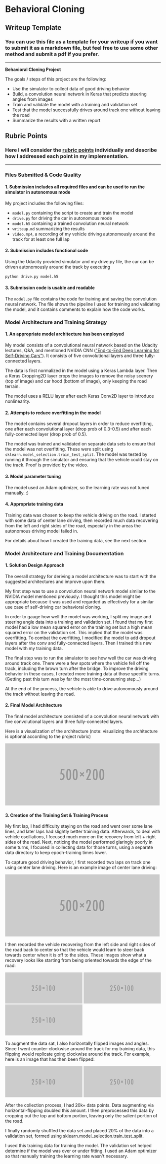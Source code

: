 # **Behavioral Cloning**

## Writeup Template

### You can use this file as a template for your writeup if you want to submit it as a markdown file, but feel free to use some other method and submit a pdf if you prefer.

---

**Behavioral Cloning Project**

The goals / steps of this project are the following:
* Use the simulator to collect data of good driving behavior
* Build, a convolution neural network in Keras that predicts steering angles from images
* Train and validate the model with a training and validation set
* Test that the model successfully drives around track one without leaving the road
* Summarize the results with a written report


[//]: # (Image References)

[image1]: ./examples/placeholder.png "Model Visualization"
[image2]: ./examples/placeholder.png "Grayscaling"
[image3]: ./examples/placeholder_small.png "Recovery Image"
[image4]: ./examples/placeholder_small.png "Recovery Image"
[image5]: ./examples/placeholder_small.png "Recovery Image"
[image6]: ./examples/placeholder_small.png "Normal Image"
[image7]: ./examples/placeholder_small.png "Flipped Image"

## Rubric Points
### Here I will consider the [rubric points](https://review.udacity.com/#!/rubrics/432/view) individually and describe how I addressed each point in my implementation.

---
### Files Submitted & Code Quality

#### 1. Submission includes all required files and can be used to run the simulator in autonomous mode

My project includes the following files:
* `model.py` containing the script to create and train the model
* `drive.py` for driving the car in autonomous mode
* `model.h5` containing a trained convolution neural network
* `writeup.md` summarizing the results
* `video.mp4`, a recording of my vehicle driving autonomously around the track for at least one full lap

#### 2. Submission includes functional code
Using the Udacity provided simulator and my drive.py file, the car can be driven autonomously around the track by executing
```sh
python drive.py model.h5
```

#### 3. Submission code is usable and readable

The `model.py` file contains the code for training and saving the convolution neural network. The file shows the pipeline I used for training and validating the model, and it contains comments to explain how the code works.

### Model Architecture and Training Strategy

#### 1. An appropriate model architecture has been employed

My model consists of a convolutional neural network based on the Udacity lectures, Q&A, and mentioned NVIDIA CNN (["End-to-End Deep Learning for Self-Driving Cars"](https://developer.nvidia.com/blog/deep-learning-self-driving-cars/)). It consists of five convolutional layers and three fully-connected layers.

The data is first normalized in the model using a Keras Lambda layer. Then a Keras Cropping2D layer crops the images to remove the noisy scenery (top of image) and car hood (bottom of image), only keeping the road terrain.

The model uses a RELU layer after each Keras Conv2D layer to introduce nonlinearity.

#### 2. Attempts to reduce overfitting in the model

The model contains several dropout layers in order to reduce overfitting, one after each convolutional layer (drop prob of 0.3-0.5) and after each fully-connected layer (drop prob of 0.5).

The model was trained and validated on separate data sets to ensure that the model was not overfitting. These were split using `sklearn.model_selection.train_test_split`. The model was tested by running it through the simulator and ensuring that the vehicle could stay on the track. Proof is provided by the video.

#### 3. Model parameter tuning

The model used an Adam optimizer, so the learning rate was not tuned manually. :)

#### 4. Appropriate training data

Training data was chosen to keep the vehicle driving on the road. I started with some data of center lane driving, then recorded much data recovering from the left and right sides of the road, especially in the areas the autonomous driving model failed in.

For details about how I created the training data, see the next section.

### Model Architecture and Training Documentation

#### 1. Solution Design Approach

The overall strategy for deriving a model architecture was to start with the suggested architectures and improve upon them.

My first step was to use a convolution neural network model similar to the NVIDIA model mentioned previously. I thought this model might be appropriate because it was used and regarded as effectively for a similar use case of self-driving car behavioral cloning.

In order to gauge how well the model was working, I split my image and steering angle data into a training and validation set. I found that my first model had a low mean squared error on the training set but a high mean squared error on the validation set. This implied that the model was overfitting. To combat the overfitting, I modified the model to add dropout layers after the conv and fully-connected layers. Then I trained this new model with my training data.

The final step was to run the simulator to see how well the car was driving around track one. There were a few spots where the vehicle fell off the track, including the brown turn after the bridge. To improve the driving behavior in these cases, I created more training data at those specific turns. (Getting past this turn was by far the most time-consuming step...)

At the end of the process, the vehicle is able to drive autonomously around the track without leaving the road.

#### 2. Final Model Architecture

The final model architecture consisted of a convolution neural network with five convolutional layers and three fully-connected layers.

Here is a visualization of the architecture (note: visualizing the architecture is optional according to the project rubric)

![alt text][image1]

#### 3. Creation of the Training Set & Training Process

My first lap, I had difficulty staying on the road and went over some lane lines, and later laps had slightly better training data. Afterwards, to deal with vehicle oscillations, I focused much more on the recovery from left + right sides of the road. Next, noticing the model performed glaringly poorly in some turns, I focused in collecting data for those turns, using a separate data directory to keep epoch-training times lower.

To capture good driving behavior, I first recorded two laps on track one using center lane driving. Here is an example image of center lane driving:

![alt text][image2]

I then recorded the vehicle recovering from the left side and right sides of the road back to center so that the vehicle would learn to steer back towards center when it is off to the sides. These images show what a recovery looks like starting from being oriented towards the edge of the road:

![alt text][image3]
![alt text][image4]
![alt text][image5]

To augment the data sat, I also horizontally flipped images and angles. Since I went counter-clockwise around the track for my training data, this flipping would replicate going clockwise around the track. For example, here is an image that has then been flipped:

![alt text][image6]
![alt text][image7]

After the collection process, I had 20k+ data points. Data augmenting via horizontal-flipping doubled this amount. I then preprocessed this data by cropping out the top and bottom portion, leaving only the salient portion of the road.

I finally randomly shuffled the data set and placed 20% of the data into a validation set, formed using sklearn.model_selection.train_test_split.

I used this training data for training the model. The validation set helped determine if the model was over or under fitting. I used an Adam optimizer so that manually training the learning rate wasn't necessary.
